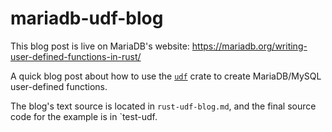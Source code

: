 # mariadb-udf-blog

This blog post is live on MariaDB's website:
<https://mariadb.org/writing-user-defined-functions-in-rust/>

A quick blog post about how to use the [`udf`](https://github.com/pluots/sql-udf)
crate to create MariaDB/MySQL user-defined functions.

The blog's text source is located in `rust-udf-blog.md`, and the final
source code for the example is in `test-udf.
